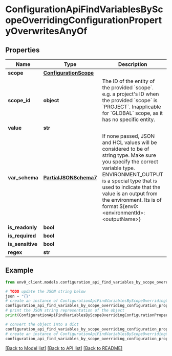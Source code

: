 # ConfigurationApiFindVariablesByScopeOverridingConfigurationPropertyOverwritesAnyOf


## Properties

Name | Type | Description | Notes
------------ | ------------- | ------------- | -------------
**scope** | [**ConfigurationScope**](ConfigurationScope.md) |  | 
**scope_id** | **object** | The ID of the entity of the provided &#x60;scope&#x60;. e.g. a project&#39;s ID when the provided &#x60;scope&#x60; is &#x60;PROJECT&#x60;. Inapplicable for &#x60;GLOBAL&#x60; scope, as it has no specific entity. | [optional] 
**value** | **str** |  | [optional] 
**var_schema** | [**PartialJSONSchema7**](PartialJSONSchema7.md) | If none passed, JSON and HCL values will be considered to be of string type. Make sure you specify the correct variable type. ENVIRONMENT_OUTPUT is a special type that is used to indicate that the value is an output from the environment. Its is of format ${env0:&lt;environmentId&gt;:&lt;outputName&gt;} | [optional] 
**is_readonly** | **bool** |  | [optional] 
**is_required** | **bool** |  | [optional] 
**is_sensitive** | **bool** |  | [optional] 
**regex** | **str** |  | [optional] 

## Example

```python
from env0_client.models.configuration_api_find_variables_by_scope_overriding_configuration_property_overwrites_any_of import ConfigurationApiFindVariablesByScopeOverridingConfigurationPropertyOverwritesAnyOf

# TODO update the JSON string below
json = "{}"
# create an instance of ConfigurationApiFindVariablesByScopeOverridingConfigurationPropertyOverwritesAnyOf from a JSON string
configuration_api_find_variables_by_scope_overriding_configuration_property_overwrites_any_of_instance = ConfigurationApiFindVariablesByScopeOverridingConfigurationPropertyOverwritesAnyOf.from_json(json)
# print the JSON string representation of the object
print(ConfigurationApiFindVariablesByScopeOverridingConfigurationPropertyOverwritesAnyOf.to_json())

# convert the object into a dict
configuration_api_find_variables_by_scope_overriding_configuration_property_overwrites_any_of_dict = configuration_api_find_variables_by_scope_overriding_configuration_property_overwrites_any_of_instance.to_dict()
# create an instance of ConfigurationApiFindVariablesByScopeOverridingConfigurationPropertyOverwritesAnyOf from a dict
configuration_api_find_variables_by_scope_overriding_configuration_property_overwrites_any_of_from_dict = ConfigurationApiFindVariablesByScopeOverridingConfigurationPropertyOverwritesAnyOf.from_dict(configuration_api_find_variables_by_scope_overriding_configuration_property_overwrites_any_of_dict)
```
[[Back to Model list]](../README.md#documentation-for-models) [[Back to API list]](../README.md#documentation-for-api-endpoints) [[Back to README]](../README.md)


